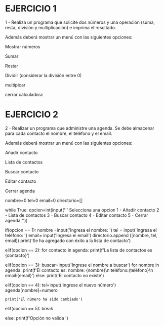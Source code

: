# EJERCICIO 1
1 - Realiza un programa que solicite dos números y una operación (suma, resta, división y multiplicación) e imprima el resultado.

Además deberá mostrar un menú con las siguientes opciones:

Mostrar números

Sumar

Restar

Dividir (considerar la división entre 0)

multipicar

cerrar calculadora


# EJERCICIO 2
2 - Realizar un programa que administre una agenda. Se debe almacenar para cada contacto el nombre, el teléfono y el email.

Además deberá mostrar un menú con las siguientes opciones:

Añadir contacto

Lista de contactos

Buscar contacto

Editar contacto

Cerrar agenda


nombre=0
tel=0
email=0
directorio=[]


while True:
  opcion=int(input('''
  Selecciona una opcion
  1 - Añadir contacto
  2 - Lista de contactos
  3 - Buscar contacto
  4 - Editar contacto
  5 - Cerrar agenda'''))

  if(opcion == 1):
      nombre =input('Ingresa el nombre: ')
      tel = input('Ingresa el teléfono: ')
      email= input('Ingresa el email')
      directorio.append ([nombre, tel, email])
      print('Se ha agregado con éxito a la lista de contacto')

  elif(opcion == 2):
      for contacto in agenda:
    print(f'La lista de contactos es {contacto}')
    
  elif(opcion == 3):
       buscar=input('Ingrese el nombre a buscar')
      for nombre in agenda:
    print(f'El contacto es: nombre: {nombre}\n teléfono:{teléfono}\n email:{email}')
    else:
        print('El contacto no existe')
        

  elif(opcion == 4):
      tel=input('ingrese el nuevo número')
      agenda[nombre]=numero


    print('El número ha sido cambiado')

  elif(opcion == 5):
    break

  else:
    print(f'Opción no valida ')
